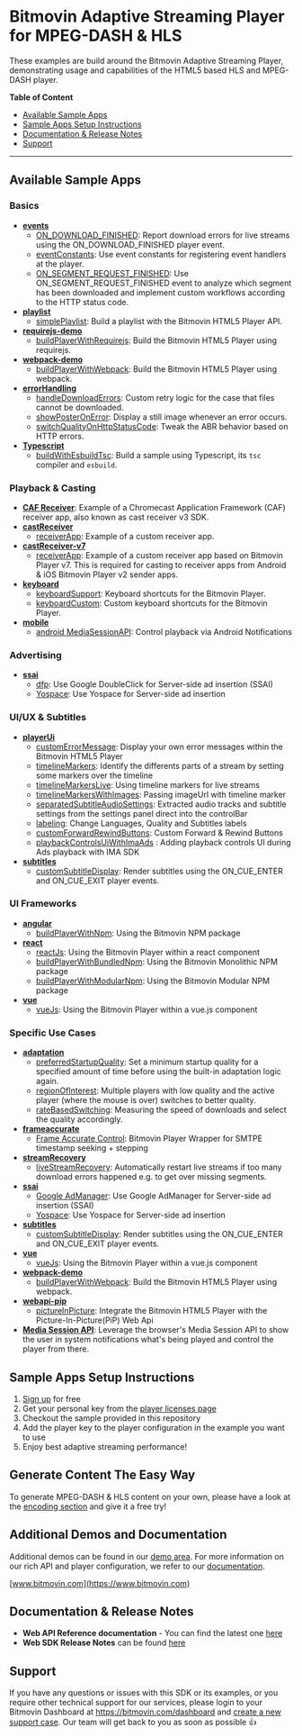 # Bitmovin Adaptive Streaming Player for MPEG-DASH & HLS
These examples are build around the Bitmovin Adaptive Streaming Player, demonstrating usage and capabilities of the HTML5 based HLS and MPEG-DASH player.

**Table of Content**

* [Available Sample Apps](#available-sample-apps)
* [Sample Apps Setup Instructions](#sample-apps-setup-instructions)
* [Documentation & Release Notes](#documentation--release-notes)
* [Support](#support)

---

## Available Sample Apps

### Basics
* [**events**](events/)
  * [ON_DOWNLOAD_FINISHED](events/onDownloadFinished.html): Report download errors for live streams using the ON_DOWNLOAD_FINISHED player event.
  * [eventConstants](events/eventConstants.html): Use event constants for registering event handlers at the player.
  * [ON_SEGMENT_REQUEST_FINISHED](events/onSegmentRequestFinished.html): Use ON_SEGMENT_REQUEST_FINISHED event to analyze which segment has been downloaded and implement custom workflows according to the HTTP status code.
* [**playlist**](playlist/)
  * [simplePlaylist](playlist/simplePlaylist.html): Build a playlist with the Bitmovin HTML5 Player API.
* [**requirejs-demo**](requirejs-demo/)
  * [buildPlayerWithRequirejs](requirejs-demo/buildPlayerWithRequirejs.html): Build the Bitmovin HTML5 Player using requirejs.
* [**webpack-demo**](webpack-demo/)
  * [buildPlayerWithWebpack](webpack-demo/buildPlayerWithWebpack.html): Build the Bitmovin HTML5 Player using webpack.
* [**errorHandling**](errorhandling/)
  * [handleDownloadErrors](errorhandling/handleDownloadErrors.html): Custom retry logic for the case that files cannot be downloaded.
  * [showPosterOnError](errorhandling/showPosterOnError.html): Display a still image whenever an error occurs.
  * [switchQualityOnHttpStatusCode](errorhandling/switchQualityOnHttpStatusCode.html): Tweak the ABR behavior based on HTTP errors.
* [**Typescript**](typescript/)
  * [buildWithEsbuildTsc](typescript/buildWithEsbuildTsc.html): Build a sample using Typescript, its `tsc` compiler and `esbuild`.

### Playback & Casting
* [**CAF Receiver**](https://github.com/bitmovin/bitmovin-player-caf-receiver): Example of a Chromecast Application Framework (CAF) receiver app, also known as cast receiver v3 SDK.
* [**castReceiver**](castReceiver/)
  * [receiverApp](castReceiver/receiverApp.html): Example of a custom receiver app.
* [**castReceiver-v7**](castReceiver/)
  * [receiverApp](castReceiver-v7/receiverApp.html): Example of a custom receiver app based on Bitmovin Player v7. This is required for casting to receiver apps from Android & iOS Bitmovin Player v2 sender apps.
* [**keyboard**](keyboard/)
  * [keyboardSupport](keyboard/keyboardSupport.html): Keyboard shortcuts for the Bitmovin Player.
  * [keyboardCustom](keyboard/keyboardCustom.html): Custom keyboard shortcuts for the Bitmovin Player.
* [**mobile**](mobile/)
  * [android MediaSessionAPI](mobile/androidMediaSessionAPI.html): Control playback via Android Notifications
  
### Advertising
* [**ssai**](ssai/)
  * [dfp](ssai/dfp/): Use Google DoubleClick for Server-side ad insertion (SSAI)
  * [Yospace](ssai/yospace/): Use Yospace for Server-side ad insertion

### UI/UX & Subtitles
* [**playerUi**](playerUi/)
  * [customErrorMessage](playerUi/customErrorMessage.html): Display your own error messages within the Bitmovin HTML5 Player
  * [timelineMarkers](playerUi/timelineMarkers.html): Identify the differents parts of a stream by setting some markers over the timeline
  * [timelineMarkersLive](playerUi/timelineMarkersLive.html): Using timeline markers for live streams
  * [timelineMarkersWithImages](playerUi/timelineMarkersWithImages.html): Passing imageUrl with timeline marker
  * [separatedSubtitleAudioSettings](playerUi/separatedAudioSubtitleSettings.html): Extracted audio tracks and subtitle settings from the settings panel direct into the controlBar
  * [labeling](playerUi/labeling.html): Change Languages, Quality and Subtitles labels
  * [customForwardRewindButtons](playerUi/customForwardRewindButtons.html): Custom Forward & Rewind Buttons
  * [playbackControlsUiWithImaAds](playerUi/playbackControlsUiWithImaAds.html) : Adding playback controls UI during Ads playback with IMA SDK
* [**subtitles**](subtitles/)
  * [customSubtitleDisplay](subtitles/customSubtitleDisplay.js): Render subtitles using the ON_CUE_ENTER and ON_CUE_EXIT player events.

### UI Frameworks
* [**angular**](angular/)
  * [buildPlayerWithNpm](angular/src/app/bitmovin-player/bitmovin-player.component.ts): Using the Bitmovin NPM package
* [**react**](react/)
  * [reactJs](react/reactjs.html): Using the Bitmovin Player within a react component
  * [buildPlayerWithBundledNpm](react/bundled-player/src/bitmovinPlayer.js): Using the Bitmovin Monolithic NPM package
  * [buildPlayerWithModularNpm](react/modular-player/src/bitmovinPlayer.js): Using the Bitmovin Modular NPM package
* [**vue**](vue)
  * [vueJs](vue/vuejs.html): Using the Bitmovin Player within a vue.js component
  
### Specific Use Cases
* [**adaptation**](adaptation/)
    * [preferredStartupQuality](adaptation/preferredStartupQuality.js): Set a minimum startup quality for a specified amount of time before using the built-in adaptation logic again.
    * [regionOfInterest](adaptation/regionOfInterest.html): Multiple players with low quality and the active player (where the mouse is over) switches to better quality.
    * [rateBasedSwitching](adaptation/rateBasedSwitching.js): Measuring the speed of downloads and select the quality accordingly.
* [**frameaccurate**](frameaccurate/)
    * [Frame Accurate Control](frameaccurate/js/FrameAccurateControls.ts): Bitmovin Player Wrapper for SMTPE timestamp seeking + stepping
* [**streamRecovery**](streamRecovery/)
    * [liveStreamRecovery](streamRecovery/liveStreamRecovery.js): Automatically restart live streams if too many download errors happened e.g. to get over missing segments.
* [**ssai**](ssai/)
    * [Google AdManager](ssai/dfp/): Use Google AdManager for Server-side ad insertion (SSAI)
    * [Yospace](ssai/yospace/): Use Yospace for Server-side ad insertion
* [**subtitles**](subtitles/)
    * [customSubtitleDisplay](subtitles/customSubtitleDisplay.js): Render subtitles using the ON_CUE_ENTER and ON_CUE_EXIT player events.
* [**vue**](vue)
    * [vueJs](vue/vuejs.html): Using the Bitmovin Player within a vue.js component
* [**webpack-demo**](webpack-demo/)
    * [buildPlayerWithWebpack](webpack-demo/buildPlayerWithWebpack.html): Build the Bitmovin HTML5 Player using webpack.
* [**webapi-pip**](webapi-pip/)
    * [pictureInPicture](webapi-pip/index.html): Integrate the Bitmovin HTML5 Player with the Picture-In-Picture(PiP) Web Api
* [**Media Session API**](media-session-api/index.ts): Leverage the browser's Media Session API to show the user in system notifications what's being played and control the player from there.


## Sample Apps Setup Instructions

1. [Sign up](https://bitmovin.com/dashboard/signup) for free
2. Get your personal key from the [player licenses page](https://bitmovin.com/dashboard/player/licenses/)
3. Checkout the sample provided in this repository
4. Add the player key to the player configuration in the example you want to use
5. Enjoy best adaptive streaming performance!

## Generate Content The Easy Way

To generate MPEG-DASH & HLS content on your own, please have a look at the [encoding section](https://bitmovin.com/docs/encoding) and give it a free try!

## Additional Demos and Documentation

Additional demos can be found in our [demo area](https://bitmovin.com/demos/). For more information on our rich API and player configuration, we refer to our [documentation](https://bitmovin.com/docs/player).

[www.bitmovin.com](https://www.bitmovin.com)<br>

## Documentation & Release Notes

+ **Web API Reference documentation** - You can find the latest one [here](https://bitmovin.com/docs/player/api-reference/web/web-sdk-api-reference-v8)
+ **Web SDK Release Notes** can be found [here](https://bitmovin.com/docs/player/releases/web)

## Support
If you have any questions or issues with this SDK or its examples, or you require other technical support for our services, please login to your Bitmovin Dashboard at https://bitmovin.com/dashboard and [create a new support case](https://bitmovin.com/dashboard/support/cases/create). Our team will get back to you as soon as possible :+1:
